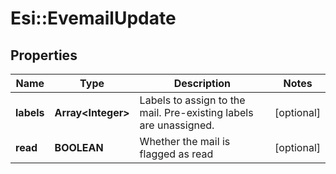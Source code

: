 # Esi::EvemailUpdate

## Properties
Name | Type | Description | Notes
------------ | ------------- | ------------- | -------------
**labels** | **Array&lt;Integer&gt;** | Labels to assign to the mail. Pre-existing labels are unassigned. | [optional] 
**read** | **BOOLEAN** | Whether the mail is flagged as read | [optional] 


